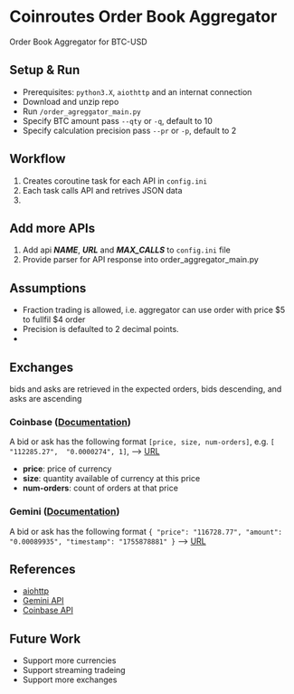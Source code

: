 # Coinroutes Order Book Aggregator
Order Book Aggregator for BTC-USD

## Setup & Run
- Prerequisites: `python3.X`, `aiothttp` and an internat connection
- Download and unzip repo
- Run `/order_agreggator_main.py`
- Specify BTC amount pass `--qty` or `-q`, default to 10
- Specify calculation precision pass `--pr` or `-p`, default to 2

## Workflow
1. Creates coroutine task for each API in `config.ini`
2. Each task calls API and retrives JSON data
3. 



## Add more APIs
1. Add api ***NAME***, ***URL*** and ***MAX_CALLS*** to `config.ini` file
2. Provide parser for API response into order_aggregator_main.py

## Assumptions 
- Fraction trading is allowed, i.e. aggregator can use order with price $5 to fullfil $4 order
- Precision is defaulted to 2 decimal points.
-  


## Exchanges
bids and asks are retrieved in the expected orders, bids descending, and asks are ascending
### Coinbase ([Documentation](https://docs.cdp.coinbase.com/api-reference/exchange-api/rest-api/products/get-product-book))
A bid or ask has the following format `[price, size, num-orders]`, e.g. `[ "112285.27",  "0.0000274", 1]`, 
--> [URL](https://api.exchange.coinbase.com/products/BTC-USD/book?level=2)
- **price**: price of currency
- **size**: quantity available of currency at this price
- **num-orders**: count of orders at that price  


### Gemini ([Documentation](https://docs.gemini.com/rest/market-data#get-current-order-book))
A bid or ask has the following format 
`{
    "price": "116728.77",
    "amount": "0.00089935",
    "timestamp": "1755878881"
}` --> [URL](https://api.gemini.com/v1/book/BTCUSD)

## References
- [aiohttp](https://docs.aiohttp.org/en/stable/client_reference.html)
- [Gemini API](https://docs.gemini.com/rest/market-data#get-current-order-book)
- [Coinbase API](https://docs.cdp.coinbase.com/api-reference/exchange-api/rest-api/products/get-product-book)

## Future Work
- Support more currencies
- Support streaming tradeing
- Support more exchanges


